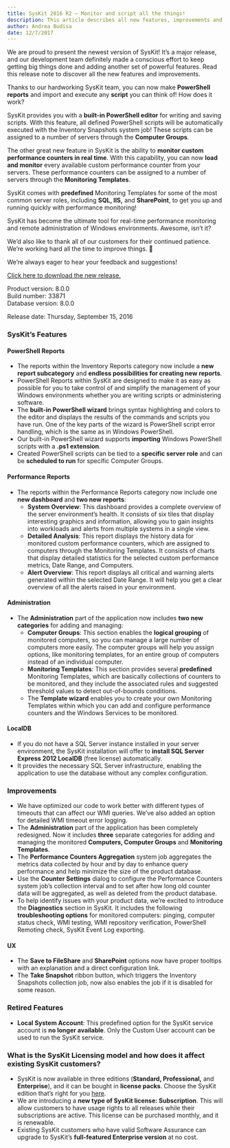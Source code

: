 ```yaml
---
title: SysKit 2016 R2 – Monitor and script all the things!
description: This article describes all new features, improvements and bug fixes delivered in SysKit 2016 R2.
author: Andrea Budisa
date: 12/7/2017
---
```

We are proud to present the newest version of SysKit! It’s a major release, and our development team definitely made a conscious effort to keep getting big things done and adding another set of powerful features. Read this release note to discover all the new features and improvements.

Thanks to our hardworking SysKit team, you can now make __PowerShell reports__ and import and execute any __script__ you can think of! How does it work?

SysKit provides you with a __built-in PowerShell editor__ for writing and saving scripts. With this feature, all defined PowerShell scripts will be automatically executed with the Inventory Snapshots system job! These scripts can be assigned to a number of servers through the __Computer Groups__.

The other great new feature in SysKit is the ability to __monitor custom performance counters in real time__. With this capability, you can now __load and monitor__ every available custom performance counter from your servers. These performance counters can be assigned to a number of servers through the __Monitoring Templates__.

SysKit comes with __predefined__ Monitoring Templates for some of the most common server roles, including __SQL, IIS,__ and __SharePoint__, to get you up and running quickly with performance monitoring!

SysKit has become the ultimate tool for real-time performance monitoring and remote administration of Windows environments. Awesome, isn’t it?

We’d also like to thank all of our customers for their continued patience. We’re working hard all the time to improve things. 🙂

We’re always eager to hear your feedback and suggestions!

[Click here to download the new release.](https://www.syskit.com/downloads/)

Product version: 8.0.0  
Build number: 33871  
Database version: 8.0.0

Release date: Thursday, September 15, 2016

### SysKit’s Features

#### PowerShell Reports

+ The reports within the Inventory Reports category now include a __new report subcategory__ and __endless possibilities for creating new reports__.
+ PowerShell Reports within SysKit are designed to make it as easy as possible for you to take control of and simplify the management of your Windows environments whether you are writing scripts or administering software.
+ The __built-in PowerShell wizard__ brings syntax highlighting and colors to the editor and displays the results of the commands and scripts you have run. One of the key parts of the wizard is PowerShell script error handling, which is the same as in Windows PowerShell.
+ Our built-in PowerShell wizard supports __importing__ Windows PowerShell scripts with a __.ps1 extension__.
+ Created PowerShell scripts can be tied to a __specific server role__ and can be __scheduled to run__ for specific Computer Groups.

#### Performance Reports

+ The reports within the Performance Reports category now include one __new dashboard__ and __two new reports__:
   + __System Overview__: This dashboard provides a complete overview of the server environment’s health. It consists of six tiles that display interesting graphics and information, allowing you to gain insights into workloads and alerts from multiple systems in a single view.
   + __Detailed Analysis__: This report displays the history data for monitored custom performance counters, which are assigned to computers through the Monitoring Templates. It consists of charts that display detailed statistics for the selected custom performance metrics, Date Range, and Computers.
   + __Alert Overview__: This report displays all critical and warning alerts generated within the selected Date Range. It will help you get a clear overview of all the alerts raised in your environment.

#### Administration

+ The __Administration__ part of the application now includes __two new categories__ for adding and managing:
   + __Computer Groups__: This section enables the __logical grouping__ of monitored computers, so you can manage a large number of computers more easily. The computer groups will help you assign options, like monitoring templates, for an entire group of computers instead of an individual computer.
   + __Monitoring Templates__: This section provides several __predefined__ Monitoring Templates, which are basically collections of counters to be monitored, and they include the associated rules and suggested threshold values to detect out-of-bounds conditions.
   + The __Template wizard__ enables you to create your own Monitoring Templates within which you can add and configure performance counters and the Windows Services to be monitored.

#### LocalDB

+ If you do not have a SQL Server instance installed in your server environment, the SysKit installation will offer to __install SQL Server Express 2012 LocalDB__ (free license) automatically.
+ It provides the necessary SQL Server infrastructure, enabling the application to use the database without any complex configuration.

### Improvements

+ We have optimized our code to work better with different types of timeouts that can affect our WMI queries. We’ve also added an option for detailed WMI timeout error logging.
+ The __Administration__ part of the application has been completely redesigned. Now it includes __three__ separate categories for adding and managing the monitored __Computers, Computer Groups__ and __Monitoring Templates__.
+ The __Performance Counters Aggregation__ system job aggregates the metrics data collected by hour and by day to enhance query performance and help minimize the size of the product database.
+ Use the __Counter Settings__ dialog to configure the Performance Counters system job’s collection interval and to set after how long old counter data will be aggregated, as well as deleted from the product database.
+ To help identify issues with your product data, we’re excited to introduce the __Diagnostics__ section in SysKit. It includes the following __troubleshooting options__ for monitored computers: pinging, computer status check, WMI testing, WMI repository verification, PowerShell Remoting check, SysKit Event Log exporting.

#### UX

+ The __Save to FileShare__ and __SharePoint__ options now have proper tooltips with an explanation and a direct configuration link.
+ The __Take Snapshot__ ribbon button, which triggers the Inventory Snapshots collection job, now also enables the job if it is disabled for some reason.

### Retired Features

+ __Local System Account__: This predefined option for the SysKit service account is __no longer available__. Only the Custom User account can be used to run the SysKit service.

### What is the SysKit Licensing model and how does it affect existing SysKit customers?

+ SysKit is now available in three editions (__Standard, Professional,__ and __Enterprise__), and it can be bought in __license packs__. Choose the SysKit edition that’s right for you [here](https://www.syskit.com/products/monitor/pricing).
+ We are introducing a __new type of SysKit license: Subscription__. This will allow customers to have usage rights to all releases while their subscriptions are active. This license can be purchased monthly, and it is renewable.
+ Existing SysKit customers who have valid Software Assurance can upgrade to SysKit’s __full-featured Enterprise version__ at no cost.